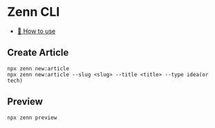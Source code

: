 # Zenn CLI

* [📘 How to use](https://zenn.dev/zenn/articles/zenn-cli-guide)

## Create Article
```
npx zenn new:article
npx zenn new:article --slug <slug> --title <title> --type idea(or tech)
```

## Preview
```
npx zenn preview
```